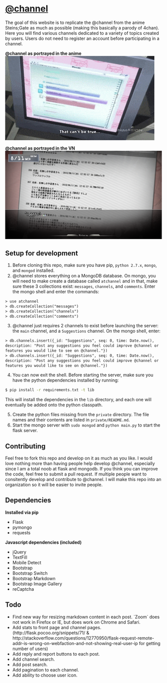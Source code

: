 # [@channel](http://atchannel.space/)
The goal of this website is to replicate the @channel from the anime Steins;Gate as much as possible (making this basically a parody of 4chan). Here you will find various channels dedicated to a variety of topics created by users. Users do not need to register an account before participating in a channel.

**@channel as portrayed in the anime**
!["@channel as portrayed in anime"](static/img/@channel.gif "@channel as portrayed in the anime")

**@channel as portrayed in the VN**
!["@channel as portrayed in the VN"](static/img/VN/vn3.png "@channel as portrayed in the VN")

## Setup for development
1) Before cloning this repo, make sure you have pip, `python 2.7.x`, `mongo`, and `mongod` installed.
2) @channel stores everything on a MongoDB database. On mongo, you will need to make create a database called `atchannel` and in that, make sure these 3 collections exist: `messages`, `channels`, and `comments`. Enter the mongo shell and enter the commands:
```mongo
> use atchannel
> db.createCollection("messages")
> db.createCollection("channels")
> db.createCollection("comments")
```
3) @channel just requires 2 channels to exist before launching the server: the `main` channel, and a `Suggestions` channel. On the mongo shell, enter:
```mongo
> db.channels.insert({_id: "Suggestions", seq: 0, time: Date.now(), description: "Post any suggestions you feel could improve @channel or features you would like to see on @channel."})
> db.channels.insert({_id: "Suggestions", seq: 0, time: Date.now(), description: "Post any suggestions you feel could improve @channel or features you would like to see on @channel."})
```
4) You can now exit the shell. Before starting the server, make sure you have the python dependencies installed by running:
```sh
$ pip install -r requirements.txt -t lib
```
This will install the dependencies in the `lib` directory, and each one will eventually be added onto the python classpath.

5) Create the python files missing from the `private` directory. The file names and their contents are listed in `private/README.md`.
6) Start the mongo server with `sudo mongod` and `python main.py` to start the flask server.

## Contributing
Feel free to fork this repo and develop on it as much as you like. I would love nothing more than having people help develop @channel, especially since I am a total noob at flask and mongodb. If you think you can improve the code, feel free to submit a pull request. If multiple people want to consitently develop and contribute to @channel. I will make this repo into an organization so it will be easier to invite people.

## Dependencies
**Installed via pip**
- Flask
- pymongo
- requests

**Javascript dependencies (included)**
- jQuery
- TextFill
- Mobile Detect
- Bootstrap
- Bootstrap Switch
- Bootstrap Markdown
- Bootstrap Image Gallery
- reCaptcha

## Todo
<ul>
	<li>Find new way for resizing markdown content in each post. `Zoom` does not work in Firefox or IE, but does work on Chrome and Safari.</li>
	<li>Add stats to front page and channel pages. (http://flask.pocoo.org/snippets/71/ & http://stackoverflow.com/questions/12770950/flask-request-remote-addr-is-wrong-on-webfaction-and-not-showing-real-user-ip for getting number of users)</li>
	<li>Add reply and report buttons to each post.</li>
	<li>Add channel search.</li>
	<li>Add post search.</li>
	<li>Add pagination to each channel.</li>
	<li>Add ability to choose user icon.</li>
</ul>